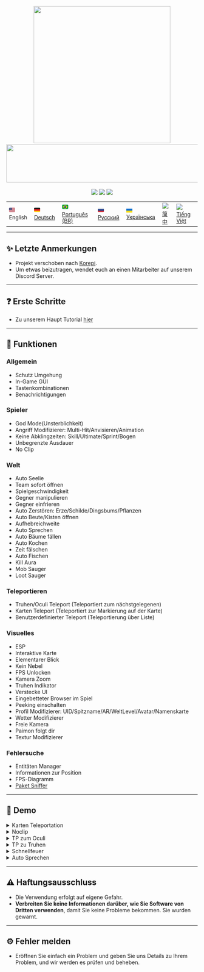 <p align="center">
  <a href="#"><img width="360" height="360" src="https://media.discordapp.net/attachments/1033549666769449002/1107009612210765955/matches.png"></a>
  <a href="#"><img width="650" height="100" src="https://share.creavite.co/FBkHy3zbN4CgWCr0.gif"></a>
</p>

<p align="center">
	<a href="https://github.com/Korepi/keyauth-cpp-library/releases"><img src="https://img.shields.io/github/downloads/Korepi/keyauth-cpp-library/total.svg?style=for-the-badge&color=darkcyan"></a>
	<a href="https://github.com/Korepi/Korepi/graphs/contributors"><img src="https://img.shields.io/github/contributors/Korepi/Korepi?style=for-the-badge&color=darkcyan"></a>
	<a href="https://discord.gg/cottonbuds"><img src="https://img.shields.io/discord/440536354544156683?label=Discord&logo=discord&style=for-the-badge&color=darkviolet"></a>
</p>

<div align="center">
<table>
  <tr>
    <td valign="center"><img src="https://github.com/twitter/twemoji/blob/master/assets/svg/1f1fa-1f1f8.svg" width="16"/> English</td>
    <td valign="center"><a href="README_de-de.md"><img src="https://github.com/twitter/twemoji/blob/master/assets/svg/1f1e9-1f1ea.svg" width="16"/> Deutsch</a></td>
    <td valign="center"><a href="README_pt-br.md"><img src="https://github.com/twitter/twemoji/blob/master/assets/svg/1f1e7-1f1f7.svg" width="16"/> Português (BR)</a></td>
    <td valign="center"><a href="README_ru-ru.md"><img src="https://github.com/twitter/twemoji/blob/master/assets/svg/1f1f7-1f1fa.svg" width="16"/> Русский</a></td>
    <td valign="center"><a href="README_ua-ua.md"><img src="https://github.com/Andrew1397/Ukraine/blob/main/Flag_of_Ukraine.png" width="16"/> Українська</a></td>
    <td valign="center"><a href="README_zh-cn.md"><img src="https://em-content.zobj.net/thumbs/120/twitter/351/flag-china_1f1e8-1f1f3.png" width="16"/> 简中</a></td>
    <td valign="center"><a href="README_vi-vn.md"><img src="https://em-content.zobj.net/thumbs/160/twitter/53/flag-for-vietnam_1f1fb-1f1f3.png" width="16"/> Tiếng Việt</a></td>
  </tr>
</table>
</div>

---

## ✨ Letzte Anmerkungen
- Projekt verschoben nach [Korepi](https://github.com/Korepi/Korepi-Private-Repo).
- Um etwas beizutragen, wendet euch an einen Mitarbeiter auf unserem Discord Server.

---

## ❓ Erste Schritte

- Zu unserem Haupt Tutorial [hier](https://github.com/Korepi/Korepi-Tutorial)

---
## 🎨 Funktionen

### Allgemein
- Schutz Umgehung
- In-Game GUI
- Tastenkombinationen
- Benachrichtigungen
### Spieler
- God Mode(Unsterblichkeit)
- Angriff Modifizierer: Multi-Hit/Anvisieren/Animation
- Keine Abklingzeiten: Skill/Ultimate/Sprint/Bogen
- Unbegrenzte Ausdauer
- No Clip

### Welt
- Auto Seelie
- Team sofort öffnen
- Spielgeschwindigkeit
- Gegner manipulieren
- Gegner einfrieren
- Auto Zerstören: Erze/Schilde/Dingsbums/Pflanzen
- Auto Beute/Kisten öffnen
- Aufhebreichweite
- Auto Sprechen
- Auto Bäume fällen
- Auto Kochen
- Zeit fälschen
- Auto Fischen
- Kill Aura
- Mob Sauger
- Loot Sauger

### Teleportieren
- Truhen/Oculi Teleport (Teleportiert zum nächstgelegenen)
- Karten Teleport (Teleportiert zur Markierung auf der Karte)
- Benutzerdefinierter Teleport (Teleportierung über Liste)

### Visuelles
- ESP
- Interaktive Karte
- Elementarer Blick
- Kein Nebel
- FPS Unlocken
- Kamera Zoom
- Truhen Indikator
- Verstecke UI
- Eingebetteter Browser im Spiel
- Peeking einschalten
- Profil Modifizierer: UID/Spitzname/AR/WeltLevel/Avatar/Namenskarte
- Wetter Modifizierer
- Freie Kamera
- Paimon folgt dir
- Textur Modifizierer

### Fehlersuche
- Entitäten Manager
- Informationen zur Position
- FPS-Diagramm
- [Paket Sniffer](https://github.com/Akebi-Group/Akebi-PacketSniffer)

---
## 🎣 Demo

<details>
  <summary>Karten Teleportation</summary>
  <img src="https://github.com/CallowBlack/gif-demos/blob/main/genshin-cheat/map-teleport-demo.gif"/>
</details>
<details>
  <summary>Noclip</summary>
  <img src="https://github.com/CallowBlack/gif-demos/blob/main/genshin-cheat/noclip-demo.gif"/>
</details>
<details>
  <summary>TP zum Oculi</summary>
  <img src="https://github.com/CallowBlack/gif-demos/blob/main/genshin-cheat/oculi-teleport-demo.gif"/>
</details>
<details>
  <summary>TP zu Truhen</summary>
  <img src="https://github.com/CallowBlack/gif-demos/blob/main/genshin-cheat/chest-teleport-demo.gif"/>
</details>
<details>
  <summary>Schnellfeuer</summary>
  <img src="https://github.com/CallowBlack/gif-demos/blob/main/genshin-cheat/rapid-fire-demo.gif"/>
</details>
<details>
  <summary>Auto Sprechen</summary>
  <img src="https://github.com/CallowBlack/gif-demos/blob/main/genshin-cheat/auto-talk-demo.gif"/>
</details>

---
## ⚠ Haftungsausschluss
- Die Verwendung erfolgt auf eigene Gefahr.
- **Verbreiten Sie keine Informationen darüber, wie Sie Software von Dritten verwenden**, damit Sie keine Probleme bekommen. Sie wurden gewarnt.

---
## ⚙ Fehler melden
- Eröffnen Sie einfach ein Problem und geben Sie uns Details zu Ihrem Problem, und wir werden es prüfen und beheben.